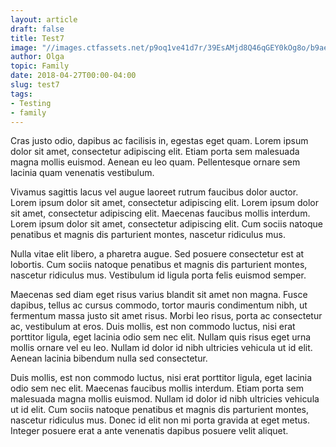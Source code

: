 ```yaml
---
layout: article
draft: false
title: Test7
image: "//images.ctfassets.net/p9oq1ve41d7r/39EsAMjd8Q46qGEY0kOg8o/b9ae4554dcab0bc27641d63a5e3d2ae0/pexels-photo-531880_1_.jpg"
author: Olga
topic: Family
date: 2018-04-27T00:00-04:00
slug: test7
tags:
- Testing
- family
---
```


<p>Cras justo odio, dapibus ac facilisis in, egestas eget quam. Lorem ipsum dolor sit amet, consectetur adipiscing elit. Etiam porta sem malesuada magna mollis euismod. Aenean eu leo quam. Pellentesque ornare sem lacinia quam venenatis vestibulum.</p>

<p>Vivamus sagittis lacus vel augue laoreet rutrum faucibus dolor auctor. Lorem ipsum dolor sit amet, consectetur adipiscing elit. Lorem ipsum dolor sit amet, consectetur adipiscing elit. Maecenas faucibus mollis interdum. Lorem ipsum dolor sit amet, consectetur adipiscing elit. Cum sociis natoque penatibus et magnis dis parturient montes, nascetur ridiculus mus.</p>

<p>Nulla vitae elit libero, a pharetra augue. Sed posuere consectetur est at lobortis. Cum sociis natoque penatibus et magnis dis parturient montes, nascetur ridiculus mus. Vestibulum id ligula porta felis euismod semper.</p>

<p>Maecenas sed diam eget risus varius blandit sit amet non magna. Fusce dapibus, tellus ac cursus commodo, tortor mauris condimentum nibh, ut fermentum massa justo sit amet risus. Morbi leo risus, porta ac consectetur ac, vestibulum at eros. Duis mollis, est non commodo luctus, nisi erat porttitor ligula, eget lacinia odio sem nec elit. Nullam quis risus eget urna mollis ornare vel eu leo. Nullam id dolor id nibh ultricies vehicula ut id elit. Aenean lacinia bibendum nulla sed consectetur.</p>

<p>Duis mollis, est non commodo luctus, nisi erat porttitor ligula, eget lacinia odio sem nec elit. Maecenas faucibus mollis interdum. Etiam porta sem malesuada magna mollis euismod. Nullam id dolor id nibh ultricies vehicula ut id elit. Cum sociis natoque penatibus et magnis dis parturient montes, nascetur ridiculus mus. Donec id elit non mi porta gravida at eget metus. Integer posuere erat a ante venenatis dapibus posuere velit aliquet.</p>
